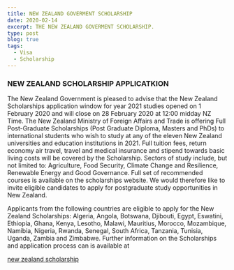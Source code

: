 ```yaml
---
title: NEW ZEALAND GOVERMENT SCHOLARSHIP
date: 2020-02-14
excerpt: THE NEW ZEALAND GOVERMENT SCHOLARSHIP.
type: post
blog: true
tags:
  - Visa
  - Scholarship
---
```


### NEW ZEALAND SCHOLARSHIP APPLICATKION

The New Zealand Government is pleased to advise that the New Zealand Scholarships application window for year 2021 studies opened on 1 February 2020 and will close on 28 February 2020 at 12:00 midday NZ Time. The New Zealand Ministry of Foreign Affairs and Trade is offering Full Post-Graduate Scholarships (Post Graduate Diploma, Masters and PhDs) to international students who wish to study at any of the eleven New Zealand universities and education institutions in 2021. Full tuition fees, return economy air travel, travel and medical insurance and stipend towards basic living costs will be covered by the Scholarship. Sectors of study include, but not limited to: Agriculture, Food Security, Climate Change and Resilience, Renewable Energy and Good Governance. Full set of recommended courses is available on the scholarships website. We would therefore like to invite eligible candidates to apply for postgraduate study opportunities in New Zealand.

Applicants from the following countries are eligible to apply for the New Zealand Scholarships: Algeria, Angola, Botswana, Djibouti, Egypt, Eswatini, Ethiopia, Ghana, Kenya, Lesotho, Malawi, Mauritius, Morocco, Mozambique, Namibia, Nigeria, Rwanda, Senegal, South Africa, Tanzania, Tunisia, Uganda, Zambia and Zimbabwe. Further information on the Scholarships and application process can is available at

[new zealand scholarship](https://www.mfat.govt.nz/en/aid-and-development/new-zealand-government-scholarships/new-zealand-scholarships-for-international-tertiary-students/)
